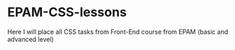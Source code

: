 # EPAM-CSS-lessons
Here I will place all CSS tasks from Front-End course from EPAM (basic and advanced level)
